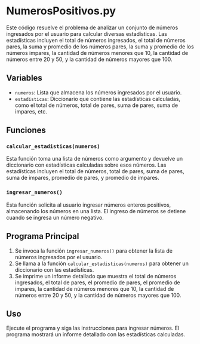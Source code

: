 # NumerosPositivos.py

Este código resuelve el problema de analizar un conjunto de números ingresados por el usuario para calcular diversas estadísticas. Las estadísticas incluyen el total de números ingresados, el total de números pares, la suma y promedio de los números pares, la suma y promedio de los números impares, la cantidad de números menores que 10, la cantidad de números entre 20 y 50, y la cantidad de números mayores que 100.

## Variables

- `numeros`: Lista que almacena los números ingresados por el usuario.
- `estadisticas`: Diccionario que contiene las estadísticas calculadas, como el total de números, total de pares, suma de pares, suma de impares, etc.

## Funciones

### `calcular_estadisticas(numeros)`

Esta función toma una lista de números como argumento y devuelve un diccionario con estadísticas calculadas sobre esos números. Las estadísticas incluyen el total de números, total de pares, suma de pares, suma de impares, promedio de pares, y promedio de impares.

### `ingresar_numeros()`

Esta función solicita al usuario ingresar números enteros positivos, almacenando los números en una lista. El ingreso de números se detiene cuando se ingresa un número negativo.

## Programa Principal

1. Se invoca la función `ingresar_numeros()` para obtener la lista de números ingresados por el usuario.
2. Se llama a la función `calcular_estadisticas(numeros)` para obtener un diccionario con las estadísticas.
3. Se imprime un informe detallado que muestra el total de números ingresados, el total de pares, el promedio de pares, el promedio de impares, la cantidad de números menores que 10, la cantidad de números entre 20 y 50, y la cantidad de números mayores que 100.

## Uso

Ejecute el programa y siga las instrucciones para ingresar números. El programa mostrará un informe detallado con las estadísticas calculadas.